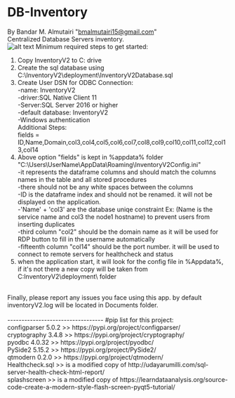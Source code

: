 # DB-Inventory
By Bandar M. Almutairi "bmalmutairi15@gmail.com"<br/>
Centralized Database Servers inventory.<br/>
![alt text](https://github.com/bmalmutairi15/DB-Inventory/blob/main/dashboard.png?raw=true)
Minimum required steps to get started:<br/>
1. Copy InventoryV2 to C: drive<br/>
2. Create the sql database using C:\InventoryV2\deployment\InventoryV2Database.sql<br/>
3. Create User DSN for ODBC Connection:<br/>
	-name: InventoryV2<br/>
	-driver:SQL Native Client 11<br/>
	-Server:SQL Server 2016 or higher<br/>
	-default database: InventoryV2<br/>
	-Windows authentication<br/>
Additional Steps:<br/>
fields = ID,Name,Domain,col3,col4,col5,col6,col7,col8,col9,col10,col11,col12,col13,col14<br/>
4. Above option "fields" is kept in %appdata% folder "C:\Users\UserName\AppData\Roaming\InventoryV2Config.ini"<br/>
	-it represents the dataframe columns and should match the columns names in the table and all stored procedures<br/>
	-there should not be any white spaces between the columns<br/>
	-ID is the dataframe index and should not be renamed. it will not be displayed on the application.<br/>
	-'Name' + 'col3' are the database uniqe constraint Ex: (Name is the service name and col3 the node1 hostname) to prevent users from inserting duplicates<br/>
	-third column "col2" should be the domain name as it will be used for RDP button to fill in the username automatically<br/>
	-fifteenth column "col14" should be the port number. it will be used to connect to remote servers for healthcheck and status<br/>
5. when the application start, it will look for the config file in %Appdata%, if it's not there a new copy will be taken from C:InventoryV2\deployment\ folder<br/>
<br/>
Finally, please report any issues you face using this app. by default inventoryV2.log will be located in Documents folder.<br/><br/>
----------------------------------
#pip list for this project:<br/>
configparser              5.0.2     >> https://pypi.org/project/configparser/<br/>
cryptography              3.4.8     >> https://pypi.org/project/cryptography/<br/>
pyodbc                    4.0.32    >> https://pypi.org/project/pyodbc/<br/>
PySide2                   5.15.2    >> https://pypi.org/project/PySide2/<br/>
qtmodern                  0.2.0     >> https://pypi.org/project/qtmodern/ <br/>
Healthcheck.sql >> is a modified copy of http://udayarumilli.com/sql-server-health-check-html-report/<br/>
splashscreen    >> is a modified copy of https://learndataanalysis.org/source-code-create-a-modern-style-flash-screen-pyqt5-tutorial/<br/>



